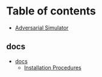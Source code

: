# Table of contents

* [Adversarial Simulator](README.md)

## docs <a id="readme"></a>

* [docs](readme/docs/README.md)
  * [Installation Procedures](readme/docs/installation-procedures.md)

